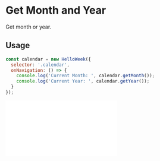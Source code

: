 # Get Month and Year

Get month or year.

## Usage

```js
const calendar = new HelloWeek({
  selector: '.calendar',
  onNavigation: () => {
    console.log('Current Month: ', calendar.getMonth());
    console.log('Current Year: ', calendar.getYear());
  }
});
```

<iframe
    src="docs/v2/demos/03-get-month-year.html"
    frameborder="no"
    allowfullscreen="allowfullscreen">
</iframe>
